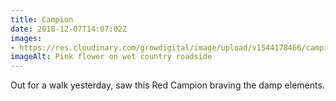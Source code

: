 ```yaml
---
title: Campion
date: 2018-12-07T14:07:02Z
images: 
- https://res.cloudinary.com/growdigital/image/upload/v1544178466/campion-4ECC151F.jpg
imageAlt: Pink flower on wet country roadside
---
```


Out for a walk yesterday, saw this Red Campion braving the damp elements.
